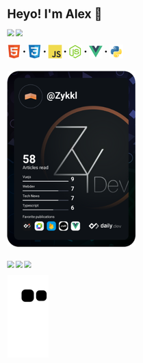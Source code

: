 # Heyo! I'm Alex 👋

<div>
	<img height="150em" src="https://github-readme-stats.vercel.app/api?username=zykkl&count_private=true&show_icons=true&theme=vue-dark&include_all_commits=true&hide=stars">
	<img height="150em" src="https://github-readme-stats.vercel.app/api/top-langs/?username=zykkl&hide=css&layout=compact&theme=vue-dark">
</div><br>

<div>
  	<img align="center" height="32em" width="32em" src="https://raw.githubusercontent.com/devicons/devicon/master/icons/html5/html5-original.svg"> • 
  	<img align="center" height="32em" width="32em" src="https://raw.githubusercontent.com/devicons/devicon/master/icons/css3/css3-original.svg"> • 
	<img align="center" height="32em" width="32em" src="https://raw.githubusercontent.com/devicons/devicon/master/icons/javascript/javascript-original.svg"> •
	<img align="center" height="32em" width="32em" src="https://raw.githubusercontent.com/devicons/devicon/master/icons/nodejs/nodejs-original.svg"> •
	<img align="center" height="32em" width="32em" src="https://raw.githubusercontent.com/devicons/devicon/master/icons/vuejs/vuejs-original.svg"> •
	<img align="center" height="32em" width="32em" src="https://raw.githubusercontent.com/devicons/devicon/master/icons/python/python-original.svg">
</div>

##

<a align="right" href="https://app.daily.dev/Zykkl"><img src="https://github.com/Zykkl/zykkl/blob/main/devcard.svg" width="300" alt="Zykkl's Dev Card"/></a>

##
<div>
	<a href="https://t.me/Zykkl"><img src="https://img.shields.io/badge/Telegram-2CA5E0?style=for-the-badge&logo=telegram&logoColor=white"></a>
	<a href="mailto:alex.zykl@pm.me"><img src="https://img.shields.io/badge/ProtonMail-8B89CC?style=for-the-badge&logo=protonmail&logoColor=white"></a>
	<a href="https://twitter.com/Zykkl_"><img src="https://img.shields.io/badge/Twitter-1DA1F2?style=for-the-badge&logo=twitter&logoColor=white"></a>
</div>

  ![Snake animation](https://github.com/zykkl/zykkl/blob/output/github-contribution-grid-snake.svg)
